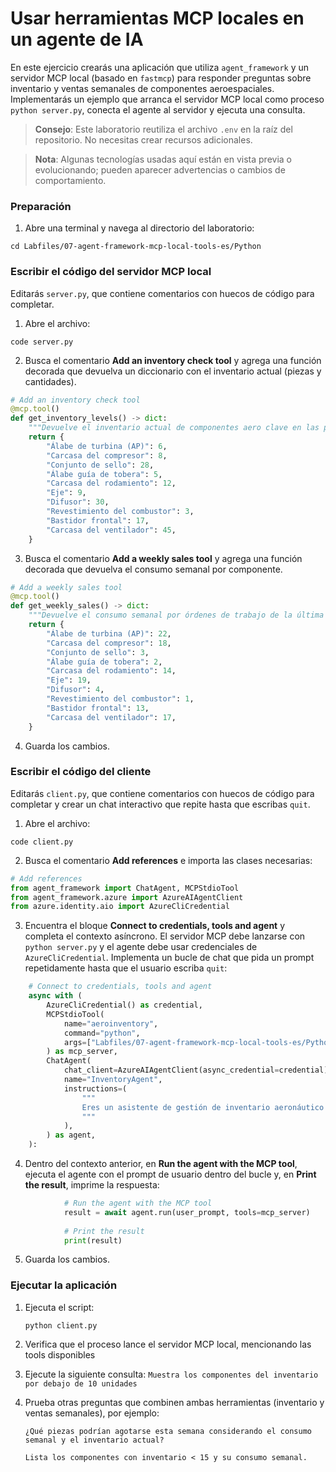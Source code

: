 # Usar herramientas MCP locales en un agente de IA

En este ejercicio crearás una aplicación que utiliza `agent_framework` y un servidor MCP local (basado en `fastmcp`) para responder preguntas sobre inventario y ventas semanales de componentes aeroespaciales. Implementarás un ejemplo que arranca el servidor MCP local como proceso `python server.py`, conecta el agente al servidor y ejecuta una consulta.

> **Consejo**: Este laboratorio reutiliza el archivo `.env` en la raíz del repositorio. No necesitas crear recursos adicionales.

> **Nota**: Algunas tecnologías usadas aquí están en vista previa o evolucionando; pueden aparecer advertencias o cambios de comportamiento.

### Preparación

1. Abre una terminal y navega al directorio del laboratorio:

```
cd Labfiles/07-agent-framework-mcp-local-tools-es/Python
```

### Escribir el código del servidor MCP local

Editarás `server.py`, que contiene comentarios con huecos de código para completar.

1. Abre el archivo:

```
code server.py
```

2. Busca el comentario **Add an inventory check tool** y agrega una función decorada que devuelva un diccionario con el inventario actual (piezas y cantidades).

```python
# Add an inventory check tool
@mcp.tool()
def get_inventory_levels() -> dict:
    """Devuelve el inventario actual de componentes aero clave en las plantas."""
    return {
        "Álabe de turbina (AP)": 6,
        "Carcasa del compresor": 8,
        "Conjunto de sello": 28,
        "Álabe guía de tobera": 5,
        "Carcasa del rodamiento": 12,
        "Eje": 9,
        "Difusor": 30,
        "Revestimiento del combustor": 3,
        "Bastidor frontal": 17,
        "Carcasa del ventilador": 45,
    }
```

3. Busca el comentario **Add a weekly sales tool** y agrega una función decorada que devuelva el consumo semanal por componente.

```python
# Add a weekly sales tool
@mcp.tool()
def get_weekly_sales() -> dict:
    """Devuelve el consumo semanal por órdenes de trabajo de la última semana."""
    return {
        "Álabe de turbina (AP)": 22,
        "Carcasa del compresor": 18,
        "Conjunto de sello": 3,
        "Álabe guía de tobera": 2,
        "Carcasa del rodamiento": 14,
        "Eje": 19,
        "Difusor": 4,
        "Revestimiento del combustor": 1,
        "Bastidor frontal": 13,
        "Carcasa del ventilador": 17,
    }
```

4. Guarda los cambios.


### Escribir el código del cliente

Editarás `client.py`, que contiene comentarios con huecos de código para completar y crear un chat interactivo que repite hasta que escribas `quit`.

1. Abre el archivo:

```
code client.py
```

2. Busca el comentario **Add references** e importa las clases necesarias:

```python
# Add references
from agent_framework import ChatAgent, MCPStdioTool
from agent_framework.azure import AzureAIAgentClient
from azure.identity.aio import AzureCliCredential
```

3. Encuentra el bloque **Connect to credentials, tools and agent** y completa el contexto asíncrono. El servidor MCP debe lanzarse con `python server.py` y el agente debe usar credenciales de `AzureCliCredential`. Implementa un bucle de chat que pida un prompt repetidamente hasta que el usuario escriba `quit`:

```python
    # Connect to credentials, tools and agent
    async with (
        AzureCliCredential() as credential,
        MCPStdioTool(
            name="aeroinventory",
            command="python",
            args=["Labfiles/07-agent-framework-mcp-local-tools-es/Python/server.py"],
        ) as mcp_server,
        ChatAgent(
            chat_client=AzureAIAgentClient(async_credential=credential),
            name="InventoryAgent",
            instructions=(
                """
                Eres un asistente de gestión de inventario aeronáutico que puede consultar niveles de stock y ventas semanales.
                """
            ),
        ) as agent,
    ):
```

4. Dentro del contexto anterior, en **Run the agent with the MCP tool**, ejecuta el agente con el prompt de usuario dentro del bucle y, en **Print the result**, imprime la respuesta:

```python
            # Run the agent with the MCP tool
            result = await agent.run(user_prompt, tools=mcp_server)
            
            # Print the result
            print(result)
```

5. Guarda los cambios.


### Ejecutar la aplicación

1. Ejecuta el script:

    ```
    python client.py
    ```

2. Verifica que el proceso lance el servidor MCP local, mencionando las tools disponibles

3. Ejecute la siguiente consulta:
    `Muestra los componentes del inventario por debajo de 10 unidades`

4. Prueba otras preguntas que combinen ambas herramientas (inventario y ventas semanales), por ejemplo:

    `¿Qué piezas podrían agotarse esta semana considerando el consumo semanal y el inventario actual?`

    `Lista los componentes con inventario < 15 y su consumo semanal.`


